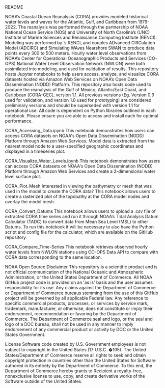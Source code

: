 README

NOAA’s Coastal Ocean Reanalysis (CORA) provides modeled historical water levels and waves for the Atlantic, Gulf, and Caribbean from 1979-2022. The reanalysis was performed through the partnership of NOAA National Ocean Service (NOS) and University of North Carolina’s (UNC) Institute of Marine Sciences and Renaissance Computing Institute (RENCI). Modeling was performed by ’s  RENCI, and couples ADvanced CIRCulation Model (ADCIRC) and Simulating WAves Nearshore SWAN to produce data points every 300 to 500 meters. Hourly water level observations from NOAA’s Center for Operational Oceanographic Products and Services (CO-OPS) National Water Level Observation Network (NWLON) were both assimilated into modeling, and used for validation of results. This repository hosts Jupyter notebooks to help users access, analyze, and visualize CORA datasets hosted via Amazon Web Services on NOAA’s Open Data Dissemination (NODD) Platform. This repository also hosts code used to produce the reanalysis of the Gulf of Mexico, Atlantic/East Coast, and Caribbean (CORA-GEC), version 1.1. All previous versions (Eg. Version 0.9 used for validation, and version 1.0 used for prototyping) are considered preliminary versions and should be superseded with version 1.1 for operational use. All code is dependent on Python libraries outlined in each notebook. Please ensure you are able to access and install each for optimal performance. 

CORA_Accessing_Data.ipynb
This notebook demonstrates how users can access CORA datasets on NOAA's Open Data Dissemination (NODD) Platform through Amazon Web Services. Model data is extracted  from the nearest model node to a user-specified geographic coordinates and displayed in a timeseries plot. 

CORA_Visualize_Water_Levels.ipynb
This notebook demonstrates how users can access CORA datasets on NOAA's Open Data Dissemination (NODD) Platform through Amazon Web Services and create a 2-dimensional water level surface plot.


CORA_Plot_Mesh
Interested in viewing the bathymetry or mesh that was used in the model to create the CORA data? This notebook allows users to create a rasterized plot of the topobathy at the CORA model nodes and overlay the model mesh.


CORA_Convert_Datums
This notebook allows users to upload a .csv file of extracted CORA time series and run it through NOAA’s Tidal Analysis Datum Calculator (TADC) to convert data from Mean Sea Level (MSL) to other Datums. To run this notebook it will be necessary to also have the Python script and config file for the calculator, which are available on the GitHub repository.


CORA_Compare_Time-Series
This notebook retrieves observed hourly water levels from NWLON stations using CO-OPS Data API to compare with CORA data corresponding to the same location. 


NOAA Open Source Disclaimer
This repository is a scientific product and is not official communication of the National Oceanic and Atmospheric Administration, or the United States Department of Commerce. All NOAA GitHub project code is provided on an 'as is' basis and the user assumes responsibility for its use. Any claims against the Department of Commerce or Department of Commerce bureaus stemming from the use of this GitHub project will be governed by all applicable Federal law. Any reference to specific commercial products, processes, or services by service mark, trademark, manufacturer, or otherwise, does not constitute or imply their endorsement, recommendation or favoring by the Department of Commerce. The Department of Commerce seal and logo, or the seal and logo of a DOC bureau, shall not be used in any manner to imply endorsement of any commercial product or activity by DOC or the United States Government.

License
Software code created by U.S. Government employees is not subject to copyright in the United States (17 U.S.C. �105). The United States/Department of Commerce reserve all rights to seek and obtain copyright protection in countries other than the United States for Software authored in its entirety by the Department of Commerce. To this end, the Department of Commerce hereby grants to Recipient a royalty-free, nonexclusive license to use, copy, and create derivative works of the Software outside of the United States.
